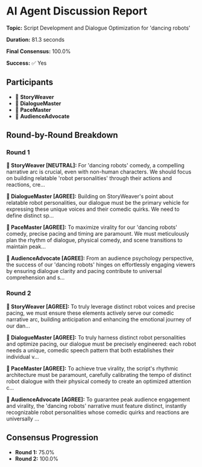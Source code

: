 # AI Agent Discussion Report

**Topic:** Script Development and Dialogue Optimization for 'dancing robots'

**Duration:** 81.3 seconds

**Final Consensus:** 100.0%

**Success:** ✅ Yes

## Participants

- 📝 **StoryWeaver**
- 🤖 **DialogueMaster**
- 🤖 **PaceMaster**
- 🤖 **AudienceAdvocate**

## Round-by-Round Breakdown

### Round 1

**📝 StoryWeaver [NEUTRAL]:** For 'dancing robots' comedy, a compelling narrative arc is crucial, even with non-human characters. We should focus on building relatable 'robot personalities' through their actions and reactions, cre...

**🤖 DialogueMaster [AGREE]:** Building on StoryWeaver's point about relatable robot personalities, our dialogue must be the primary vehicle for expressing these unique voices and their comedic quirks. We need to define distinct sp...

**🤖 PaceMaster [AGREE]:** To maximize virality for our 'dancing robots' comedy, precise pacing and timing are paramount. We must meticulously plan the rhythm of dialogue, physical comedy, and scene transitions to maintain peak...

**🤖 AudienceAdvocate [AGREE]:** From an audience psychology perspective, the success of our 'dancing robots' hinges on effortlessly engaging viewers by ensuring dialogue clarity and pacing contribute to universal comprehension and s...

### Round 2

**📝 StoryWeaver [AGREE]:** To truly leverage distinct robot voices and precise pacing, we must ensure these elements actively serve our comedic narrative arc, building anticipation and enhancing the emotional journey of our dan...

**🤖 DialogueMaster [AGREE]:** To truly harness distinct robot personalities and optimize pacing, our dialogue must be precisely engineered: each robot needs a unique, comedic speech pattern that both establishes their individual v...

**🤖 PaceMaster [AGREE]:** To achieve true virality, the script's rhythmic architecture must be paramount, carefully calibrating the tempo of distinct robot dialogue with their physical comedy to create an optimized attention c...

**🤖 AudienceAdvocate [AGREE]:** To guarantee peak audience engagement and virality, the 'dancing robots' narrative must feature distinct, instantly recognizable robot personalities whose comedic quirks and reactions are universally ...

## Consensus Progression

- **Round 1:** 75.0%
- **Round 2:** 100.0%
